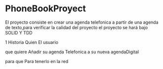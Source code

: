 # PhoneBookProyect

El proyecto consiste en crear una agenda telefonica a partir de una agenda de texto,para verificar la calidad del proyecto el proyecto se hará bajo SOLID Y TDD

1 Historia
Quien
El usuario

que quiere
Añadir su agenda Telefonica a su nueva agendaDigital

para que
Para tenerlo en la red
